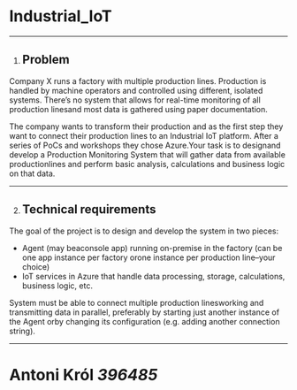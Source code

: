 # Industrial_IoT
________________________________
1. ## Problem

Company X runs a factory with multiple production lines. Production is handled by machine operators and controlled using different, isolated systems. There’s no system that allows for real-time monitoring of all production linesand most data is gathered using paper documentation.

The company wants to transform their production and as the first step they want to connect their production lines to an Industrial IoT platform. After a series of PoCs and workshops they chose Azure.Your task is to designand develop a Production Monitoring System that will gather data from available productionlines and perform basic analysis, calculations and business logic on that data.

__________________________________
2. ## Technical requirements

The goal of the project is to design and develop the system in two pieces:

  - Agent (may beaconsole app) running on-premise in the factory (can be one app instance per factory orone instance per production line–your choice) 
  - IoT services in Azure that handle data processing, storage, calculations, business logic, etc.
  
System must be able to connect multiple production linesworking and transmitting data in parallel, preferably by starting just another instance of the Agent orby changing its configuration (e.g. adding another connection string).
_________________________________
# Antoni Król *396485*
